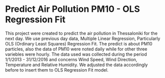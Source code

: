 # Predict Air Pollution PM10 - OLS Regression Fit

This project were created to predict the air pollution in Thessaloniki for the next day. 
We use previous day data, Multiple Linear Regression, Particularly OLS (Ordinary Least Squares) Regression Fit.
The predict is about PM10 particles, also the data of PM10 were noted daily while for other three variebles were hourly. 
The data used was collected during the period 1/1/2013 - 31/12/2016 and concerns Wind Speed, Wind Direction, Temperature and Relative Humidity.
We adjusted the data accordingly before to insert them to OLS Regression Fit model.